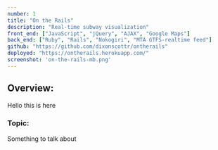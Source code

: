 ```yaml
---
number: 1
title: "On the Rails"
description: "Real-time subway visualization"
front_end: ["JavaScript", "jQuery", "AJAX", "Google Maps"]
back_end: ["Ruby", "Rails", "Nokogiri", "MTA GTFS-realtime feed"]
github: "https://github.com/dixonscottr/ontherails"
deployed: "https://ontherails.herokuapp.com/"
screenshot: 'on-the-rails-mb.png'
---
```

## Overview:

Hello this is here

### Topic:

Something to talk about 
